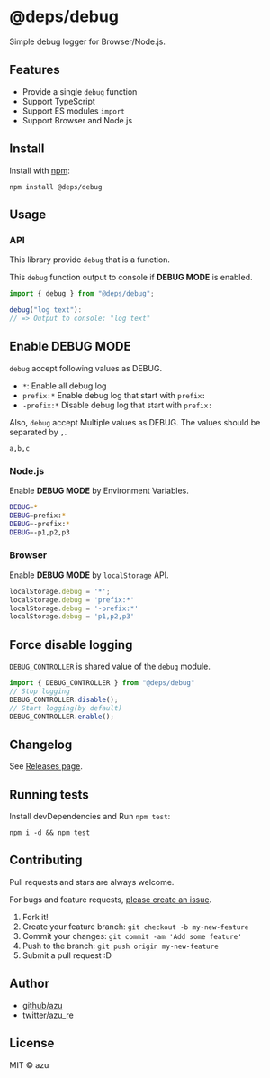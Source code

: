 # @deps/debug

Simple debug logger for Browser/Node.js.

## Features

- Provide a single `debug` function
- Support TypeScript
- Support ES modules `import`
- Support Browser and Node.js

## Install

Install with [npm](https://www.npmjs.com/):

    npm install @deps/debug

## Usage

### API

This library provide `debug` that is a function.

This `debug` function output to console if **DEBUG MODE** is enabled.

```ts
import { debug } from "@deps/debug";

debug("log text"):
// => Output to console: "log text"
```

## Enable **DEBUG MODE**

`debug` accept following values as DEBUG.

- `*`: Enable all debug log
- `prefix:*` Enable debug log that start with `prefix:`
- `-prefix:*` Disable debug log that start with `prefix:`

Also, `debug` accept Multiple values as DEBUG.
The values should be separated by `,`.

`a,b,c`

### Node.js

Enable **DEBUG MODE** by Environment Variables.

```sh
DEBUG=*
DEBUG=prefix:*
DEBUG=-prefix:*
DEBUG=-p1,p2,p3
```

### Browser

Enable **DEBUG MODE** by `localStorage` API.

```js
localStorage.debug = '*';
localStorage.debug = 'prefix:*'
localStorage.debug = '-prefix:*'
localStorage.debug = 'p1,p2,p3'
```

## Force disable logging

`DEBUG_CONTROLLER` is shared value of the `debug` module.

```ts
import { DEBUG_CONTROLLER } from "@deps/debug"
// Stop logging
DEBUG_CONTROLLER.disable();
// Start logging(by default)
DEBUG_CONTROLLER.enable();
```

## Changelog

See [Releases page](https://github.com/azu/debug/releases).

## Running tests

Install devDependencies and Run `npm test`:

    npm i -d && npm test

## Contributing

Pull requests and stars are always welcome.

For bugs and feature requests, [please create an issue](https://github.com/azu/debug/issues).

1. Fork it!
2. Create your feature branch: `git checkout -b my-new-feature`
3. Commit your changes: `git commit -am 'Add some feature'`
4. Push to the branch: `git push origin my-new-feature`
5. Submit a pull request :D

## Author

- [github/azu](https://github.com/azu)
- [twitter/azu_re](https://twitter.com/azu_re)

## License

MIT © azu

